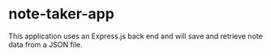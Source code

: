 # note-taker-app
This application uses an Express.js back end and will save and retrieve note data from a JSON file.

